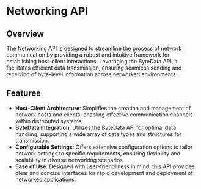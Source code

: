 # Networking API

## Overview
The Networking API is designed to streamline the process of network communication by providing a robust and intuitive framework for establishing host-client interactions. Leveraging the ByteData API, it facilitates efficient data transmission, ensuring seamless sending and receiving of byte-level information across networked environments.

## Features
- **Host-Client Architecture**: Simplifies the creation and management of network hosts and clients, enabling effective communication channels within distributed systems.
- **ByteData Integration**: Utilizes the ByteData API for optimal data handling, supporting a wide array of data types and structures for transmission.
- **Configurable Settings**: Offers extensive configuration options to tailor network settings to specific requirements, ensuring flexibility and scalability in diverse networking scenarios.
- **Ease of Use**: Designed with user-friendliness in mind, this API provides clear and concise interfaces for rapid development and deployment of networked applications.
